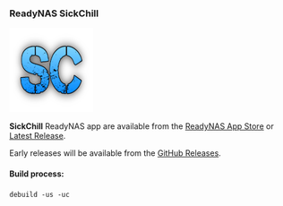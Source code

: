 ### ReadyNAS SickChill
![sickchill Logo](https://raw.githubusercontent.com/SickChill/readynas-sickchill/master/rn-files/logo.png)

**SickChill** ReadyNAS app are available from the [ReadyNAS App Store](https://apps.readynas.com/pages/?page_id=9) or [Latest Release](https://github.com/sickchill/readynas-sickchill/releases/latest).

Early releases will be available from the [GitHub Releases](https://github.com/sickchill/readynas-sickchill/releases).


#### Build process:

`debuild -us -uc`
